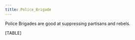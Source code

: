 ```yaml
---
title: Police_Brigade
---
```

Police Brigades are good at suppressing partisans and rebels.

[TABLE]

